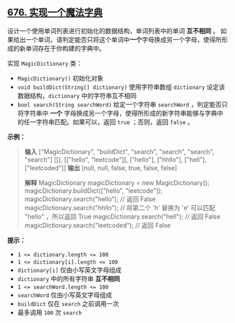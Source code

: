 ## [676. 实现一个魔法字典](https://leetcode.cn/problems/implement-magic-dictionary/)



设计一个使用单词列表进行初始化的数据结构，单词列表中的单词 **互不相同** 。 如果给出一个单词，请判定能否只将这个单词中**一个**字母换成另一个字母，使得所形成的新单词存在于你构建的字典中。

实现 `MagicDictionary` 类：

- `MagicDictionary()` 初始化对象
- `void buildDict(String[] dictionary)` 使用字符串数组 `dictionary` 设定该数据结构，`dictionary` 中的字符串互不相同
- `bool search(String searchWord)` 给定一个字符串 `searchWord` ，判定能否只将字符串中 **一个** 字母换成另一个字母，使得所形成的新字符串能够与字典中的任一字符串匹配。如果可以，返回 `true` ；否则，返回 `false` 。

 

**示例：**

> **输入**
> ["MagicDictionary", "buildDict", "search", "search", "search", "search"]
> [[], [["hello", "leetcode"]], ["hello"], ["hhllo"], ["hell"], ["leetcoded"]]
> **输出**
> [null, null, false, true, false, false]
>
> **解释**
> MagicDictionary magicDictionary = new MagicDictionary();
> magicDictionary.buildDict(["hello", "leetcode"]);
> magicDictionary.search("hello"); // 返回 False
> magicDictionary.search("hhllo"); // 将第二个 'h' 替换为 'e' 可以匹配 "hello" ，所以返回 True
> magicDictionary.search("hell"); // 返回 False
> magicDictionary.search("leetcoded"); // 返回 False

 

**提示：**

- `1 <= dictionary.length <= 100`
- `1 <= dictionary[i].length <= 100`
- `dictionary[i]` 仅由小写英文字母组成
- `dictionary` 中的所有字符串 **互不相同**
- `1 <= searchWord.length <= 100`
- `searchWord` 仅由小写英文字母组成
- `buildDict` 仅在 `search` 之前调用一次
- 最多调用 `100` 次 `search`